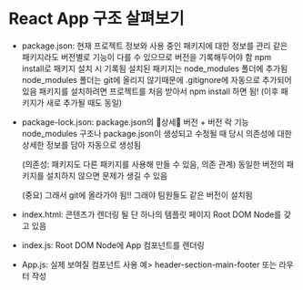 # React App 구조 살펴보기
- package.json: 
  현재 프로젝트 정보와 사용 중인 패키지에 대한 정보를 관리
  같은 패키지라도 버전별로 기능이 다를 수 있으므로 버전을 기록해두어야 함
  npm install로 패키지 설치 시 기록됨
  설치된 패키지는 node_modules 폴더에 추가됨
  node_modules 폴더는 git에 올리지 않기때문에 .gitignore에 자동으로 추가되어 있음
  패키지를 설치하려면 프로젝트를 처음 받아서 npm install 하면 됨! (이후 패키지가 새로 추가될 때도 동일)

- package-lock.json: 
  package.json의 💛상세💛 버전 + 버전 락 기능
  node_modules 구조나 package.json이 생성되고 수정될 때 당시 의존성에 대한 상세한 정보를 담아 자동으로 생성됨
  <!-- 내가 직접 수정하는게 아니라 자동으로 됨 -->
  (의존성: 패키지도 다른 패키지를 사용해 만들 수 있음, 의존 관계)
  동일한 버전의 패키지를 설치하지 않으면 문제가 생길 수 있음
  <!-- 제일 중요함 버전을 동일하게 맞춰야 함 잠금한다에 lock인거임 -->
  (중요) 그래서 git에 올라가야 됨!! 그래야 팀원들도 같은 버전이 설치됨
  <!-- "react": "^18.2.0", => ^ 표시는 이 이상버전으로 설치하라는 뜻 -->

- index.html: 
  콘텐츠가 렌더링 될 단 하나의 템플릿 페이지
  Root DOM Node를 갖고 있음

- index.js: 
  Root DOM Node에 App 컴포넌트를 렌더링

- App.js: 
  실제 보여질 컴포넌트
  사용 예> header-section-main-footer 또는 라우터 작성